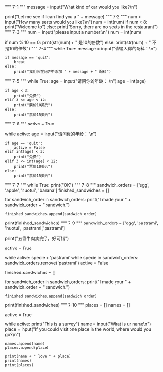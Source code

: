 """
7-1
"""
message = input("What kind of car would you like?\n")

print("Let me see if I can find you a " + message)
"""
7-2
"""
num = input("How many seats would you like?\n")
num = int(num)
if num < 8:
    print("Welcome to")
else:
    print("Sorry, there are no seats in the restaurant")
"""
7-3
"""
num = input("please input a number:\n")
num = int(num)

if num % 10 == 0:
    print(str(num) + " 是10的倍数")
else:
    print(str(num) + " 不是10的倍数")
"""
7-4
"""
while True:
    message = input("请输入你的配料：\n")

    if message == 'quit':
        break
    else:
        print("我们会在比萨中添加 " + message + " 配料")
"""
7-5
"""
while True:
    age = input("请问你的年龄： \n")
    age = int(age)

    if age < 3:
        print("免费")
    elif 3 <= age < 12:
        print("票价10美元")
    else:
        print("票价15美元")
"""
7-6
"""
active = True

while active:
    age = input("请问你的年龄： \n")

    if age == 'quit':
        active = False
    elif int(age) < 3:
        print("免费")
    elif 3 <= int(age) < 12:
        print("票价10美元")
    else:
        print("票价15美元")
"""
7-7
"""
while True:
    print("OK")
"""
7-8
"""
sandwich_orders = ['egg', 'apple', 'huotui', 'banana']
finished_sandwiches = []

for sandwich_order in sandwich_orders:
    print("I made your " + sandwich_order + " sandwich.")

    finished_sandwiches.append(sandwich_order)

print(finished_sandwiches)
"""
7-9
"""
sandwich_orders = ['egg', 'pastrami', 'huotui', 'pastrami','pastrami']

print("五香牛肉卖完了，好可惜")

active = True

while active:
    specie = 'pastrami'
    while specie in sandwich_orders:
        sandwich_orders.remove('pastrami')
    active = False

finished_sandwiches = []

for sandwich_order in sandwich_orders:
    print("I made your " + sandwich_order + " sandwich.")

    finished_sandwiches.append(sandwich_order)

print(finished_sandwiches)
"""
7-10
"""
places = []
names = []

active = True

while active:
    print("This is a survey")
    name = input("What is ur name\n")
    place = input("If you could visit one place in the world, where would you go?\n")

    names.append(name)
    places.append(place)

    print(name + " love " + place)
    print(names)
    print(places)

